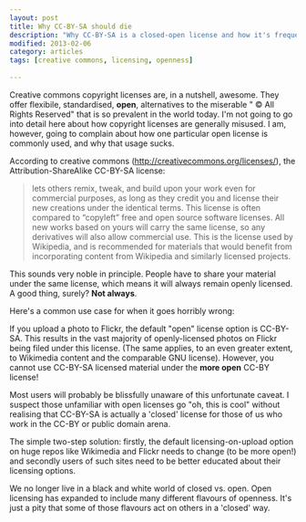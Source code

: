 ```yaml
---
layout: post
title: Why CC-BY-SA should die
description: "Why CC-BY-SA is a closed-open license and how it's frequently, and frustratingly misused."
modified: 2013-02-06
category: articles
tags: [creative commons, licensing, openness]
 
---
```


Creative commons copyright licenses are, in a nutshell, awesome. They offer flexibile, standardised, <b>open</b>, alternatives to the miserable " © All Rights Reserved" that is so prevalent in the world today. I'm not going to go into detail here about how copyright licenses are generally misused. I am, however, going to complain about how one particular open license is commonly used, and why that usage sucks.

According to creative commons (<a href="http://creativecommons.org/licenses/">http://creativecommons.org/licenses/</a>), the Attribution-ShareAlike CC-BY-SA license:

>lets others remix, tweak, and build upon your work even for commercial 
purposes, as long as they credit you and license their new creations 
under the identical terms. This license is often compared to “copyleft” 
free and open source software licenses. All new works based on yours will carry the same license, so any derivatives will also allow commercial use. This is the license used by Wikipedia, and is recommended for materials that would benefit from incorporating content from Wikipedia and similarly licensed projects.

This sounds very noble in principle. People have to share your material under the same license, which means it will always remain openly licensed. A good thing, surely? <b>Not always</b>.

Here's a common use case for when it goes horribly wrong:

If you upload a photo to Flickr, the default "open" license option is CC-BY-SA. This results in the vast majority of openly-licensed photos on Flickr being filed under this license. (The same applies, to an even greater extent, to Wikimedia content and the comparable GNU license). However, you cannot use CC-BY-SA licensed material under the <b>more open</b> CC-BY license!

Most users will probably be blissfully unaware of this unfortunate caveat. I suspect those unfamiliar with open licenses go "oh, this is cool" without realising that CC-BY-SA is actually a 'closed' license for those of us who work in the CC-BY or public domain arena.

The simple two-step solution: firstly, the default licensing-on-upload option on huge repos like Wikimedia and Flickr needs to change (to be more open!) and secondly users of such sites need to be better educated about their licensing options.

We no longer live in a black and white world of closed vs. open. Open licensing has expanded to include many different flavours of openness. It's just a pity that some of those flavours act on others in a 'closed' way.
